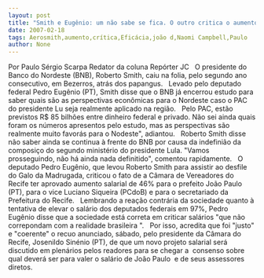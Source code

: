 ```yaml
---
layout: post
title: "Smith e Eugênio: um não sabe se fica. O outro critica o aumento do correligionário João Paulo"
date: 2007-02-18
tags: Aerosmith,aumento,crítica,Eficácia,joão d,Naomi Campbell,Paulo
author: None
---
```

Por Paulo Sérgio Scarpa
Redator da coluna Repórter JC
&nbsp;
O presidente do Banco do Nordeste (BNB),&nbsp;Roberto Smith, caiu na folia, pelo segundo ano consecutivo, em Bezerros, atrás dos papangus.
&nbsp;
Levado pelo deputado federal Pedro Eugênio (PT), Smith disse que o BNB já encerrou estudo para saber quais são as perspectivas econômicas para o Nordeste caso o PAC do presidente Lu seja realmente aplicado na região.
&nbsp;
Pelo PAC, estão previstos R$ 85 bilhões entre dinheiro federal e privado. Não sei ainda quais foram os números apresentos pelo estudo, mas as perspectivas são realmente muito favorás para o Nodeste\", adiantou. 
&nbsp;
Roberto Smith disse não saber ainda se continua à frente do BNB por causa da indefinião da composiço do segundo ministério do presidente Lula. \"Vamos prosseguindo, não há ainda nada definitido\", comentou rapidamente. 
&nbsp;
O deputado Pedro Eugênio, que levou Roberto Smith para assistir ao desfile do Galo da Madrugada, criticou o fato de a Câmara de Vereadores do Recife ter aprovado aumento salarial de 46% para o prefeito João Paulo (PT), para o vice Luciano&nbsp;Siqueira (PCdoB) e para o secretariado da Prefeitura do Recife. 
&nbsp;
Lembrando a reação contrária da sociedade quanto&nbsp;à tentativa de elevar o salário dos deputados federais em 97%, Pedro Eugênio disse que a sociedade está correta em criticar salários&nbsp;\"que não correpondam com a realidade brasileira&nbsp;\".
&nbsp;
Por isso, acredita que foi \"justo\" e \"coerente\" o recuo anunciado, sábado, pelo presidente da Câmara do Recife, Josenildo Sinénio (PT), de que um novo projeto salarial será discutido em plenários pelos readores para se chegar a&nbsp; consenso sobre qual deverá ser para valer o salário de João Paulo&nbsp; e de seus assessores diretos. 